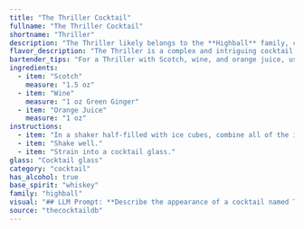 ```yaml
---
title: "The Thriller Cocktail"
fullname: "The Thriller Cocktail"
shortname: "Thriller"
description: "The Thriller likely belongs to the **Highball** family, characterized by their tall, mixed drink format.  While its specific origin is unknown, the combination of Scotch, wine, and orange juice suggests a unique twist on the classic Scotch and Soda with a fruity touch, perhaps inspired by the Whiskey Sour tradition. "
flavor_description: "The Thriller is a complex and intriguing cocktail.  The smoky depth of Scotch is balanced by the fruity sweetness of wine and the bright acidity of orange juice.  Expect notes of dried fruit, citrus zest, and a lingering warmth that lingers on the palate.  This cocktail is both robust and refreshing, making it perfect for those who enjoy bold flavor profiles. "
bartender_tips: "For a Thriller with Scotch, wine, and orange juice, use a good quality Scotch for depth.  The wine should be dry and complement the Scotch, like a dry sherry or a light red.  The orange juice should be freshly squeezed for brightness.  Shake well with ice to chill and dilute, then strain into a chilled coupe glass.  Garnish with a twist of orange peel for a fragrant touch. "
ingredients:
  - item: "Scotch"
    measure: "1.5 oz"
  - item: "Wine"
    measure: "1 oz Green Ginger"
  - item: "Orange Juice"
    measure: "1 oz"
instructions:
  - item: "In a shaker half-filled with ice cubes, combine all of the ingredients."
  - item: "Shake well."
  - item: "Strain into a cocktail glass."
glass: "Cocktail glass"
category: "cocktail"
has_alcohol: true
base_spirit: "whiskey"
family: "highball"
visual: "## LLM Prompt: **Describe the appearance of a cocktail named Thriller made with Scotch, Wine, and Orange Juice.  Consider:*** **Color:** What is the overall hue of the drink? Is it a deep amber, a vibrant orange, or something more muted?* **Clarity:** Is the drink clear, or does it have a hazy or cloudy appearance? * **Texture:** Is the drink smooth and silky, or does it have a more viscous or layered texture? * **Garnish:** Does the drink feature any garnishes? If so, describe their color, shape, and placement in the glass.* **Glassware:** What type of glass is the Thriller served in? Is it a classic cocktail glass, a rocks glass, or something else?**Bonus:** * **Imagery:** Use evocative language to describe the appearance of the drink, drawing on sensory details to make it come alive for the reader. * **Mood:** How does the appearance of the Thriller contribute to its overall mood or feeling? Is it sophisticated, playful, or something else? "
source: "thecocktaildb"
---
```


